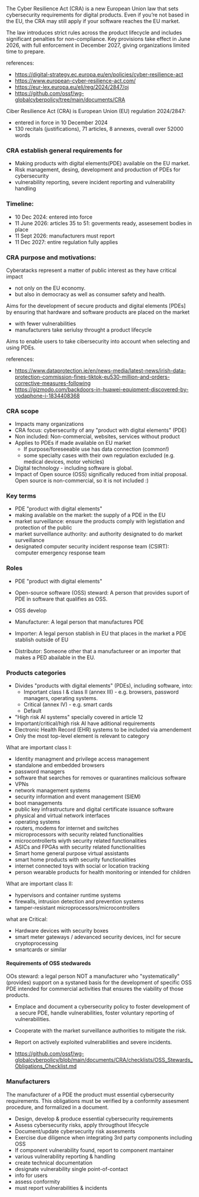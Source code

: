 The Cyber Resilience Act (CRA) is a new European Union law that sets cybersecurity requirements for digital products. 
Even if you’re not based in the EU, the CRA may still apply if your software reaches the EU market.

The law introduces strict rules across the product lifecycle and includes significant penalties for non-compliance. 
Key provisions take effect in June 2026, with full enforcement in December 2027, giving organizations limited time to prepare.

references: 
 - https://digital-strategy.ec.europa.eu/en/policies/cyber-resilience-act
 - https://www.european-cyber-resilience-act.com/
 - https://eur-lex.europa.eu/eli/reg/2024/2847/oj
 - https://github.com/ossf/wg-globalcyberpolicy/tree/main/documents/CRA

Ciber Resilience Act (CRA) is European Union (EU) regulation 2024/2847:
 - entered in force in 10 December 2024
 - 130 recitals (justifications), 71 articles, 8 annexes, overall over 52000 words

### CRA establish general requirements for 
 - Making products with digital elements(PDE) available on the EU market.
 - Risk management, desing, development and production of PDEs for cybersecurity
 - vulnerability reporting, severe incident reporting and vulnerability handling

### Timeline:
 - 10 Dec 2024: entered into force
 - 11 June 2026: articles 35 to 51: goverments ready, assesement bodies in place
 - 11 Sept 2026: manufacturers must report
 - 11 Dec 2027: entire regulation fully applies

### CRA purpose and motivations: 

Cyberatacks represent a matter of public interest as they have critical impact
 - not only on the EU economy.
 - but also in democracy as well as consumer safety and health.

Aims for the development of secure products and digital elements [PDEs] by ensuring that hardware and software products are placed on the market
 - with fewer vulnerabilities
 - manufacturers take seriulsy throught a product lifecycle

Aims to enable users to take cibersecurity into account when selecting and using PDEs.

references:
 - https://www.dataprotection.ie/en/news-media/latest-news/irish-data-protection-commission-fines-tiktok-eu530-million-and-orders-corrective-measures-following
 - https://gizmodo.com/backdoors-in-huawei-equipment-discovered-by-vodaphone-i-1834408368

### CRA scope 

 - Impacts many organizations
 - CRA focus: cybersecurity of any "product with digital elements" (PDE)
 - Non included: Non-commercial, websites, services without product
 - Applies to PDEs if made available on EU market
    - If purpose/foreseeable use has data connection (common!)
    - some specialty cases with their own regulation excluded (e.g. medical devices, motor vehicles)
 - Digital technology - including software is global.
 - Impact of Open source (OSS) significally reduced from initial proposal. Open source is non-commercial, so it is not included :)

### Key terms 

 - PDE "product with digital elements"
 - making available on the market: the supply of a PDE in the EU
 - market surveillance: ensure the products comply with legistlation and protection of the public
 - market surveillance authority: and authority designated to do market surveillance
 - designated computer security incident response team (CSIRT): computer emergency response team

### Roles

 - PDE "product with digital elements"

 - Open-source software (OSS) steward: A person that provides suport of PDE in software that qualifies as OSS.
 - OSS develop
 - Manufacturer: A legal person that manufactures PDE
 - Importer: A legal person stablish in EU that places in the market a PDE stablish outside of EU
 - Distributor: Someone other that a manufactureer or an importer that makes a PED abailable in the EU.

### Products categories

- Divides "products with digital elements" (PDEs), including software, into:
    - Important class I & class II (annex III) - e.g. browsers, password managers, operating systems.
    - Critical (annex IV) - e.g. smart cards
    - Default
- "High risk AI systems" specially covered in article 12
- Important/critical/high risk AI have aditional requirements
- Electronic Health Record (EHR) systems to be included via amendement
- Only the most top-level element is relevant to category

What are important class I: 
 - Identity managment and privilege access management
 - standalone and embedded browsers
 - password managers
 - software that searches for removes or quarantines malicious software
 - VPNs
 - network management systems
 - security information and event management (SIEM)
 - boot managements
 - public key infrastructure and digital certificate issuance software
 - physical and virtual network interfaces
 - operating systems
 - routers, modems for internet and switches
 - microprocessors with security related functionalities
 - microcontrollerts wiyth security related functionalities
 - ASICs and FPGAs with security related functionalities
 - Smart home general purpose virtual assistants
 - smart home products with security functionalities
 - internet connected toys with social or location tracking
 - person wearable products for health monitoring or intended for children

What are important class II:
 - hypervisors and container runtime systems
 - firewalls, intrusion detection and prevention systems
 - tamper-resistant microprocessors/microcontrollers

what are Critical: 
 - Hardware devices with security boxes
 - smart meter gateways / adevanced security devices, incl for secure cryptoprocessing
 - smartcards or similar

#### Requirements of OSS stedwareds

OOs steward: a legal person NOT a manufacturer who "systematically" (provides) support on a systaned basis for the development of specific OSS PDE intended for commercial activities that ensures the viability of those products.

- Emplace and document a cybersecurity policy to foster development of a secure PDE, handle vulnerabilities, foster voluntary reporting of vulnerabilities.
- Cooperate with the market surveillance authorities to mitigate the risk.
- Report on actively exploited vulnerabilities and severe incidents. 

 - https://github.com/ossf/wg-globalcyberpolicy/blob/main/documents/CRA/checklists/OSS_Stewards_Obligations_Checklist.md

### Manufacturers

The manufacturer of a PDE the product must essential cybersecurity requirements. This obligations must be verified by a conformity assesment procedure, and formalized in a document. 

- Design, develop & produce essential cybersecurity requirements
- Assess cybersecurity risks, apply througthout lifecycle
- Document/update cybersecurity risk assesments
- Exercise due diligence when integrating 3rd party components including OSS
- If component vulnerability found, report to component mantainer
- various vulnerability reporting & handling
- create technical documentation
- designate vulnerability single point-of-contact
- info for users
- assess conformity
- must report vulnerabilities & incidents




